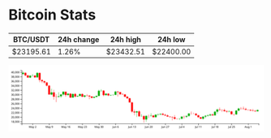 # Bitcoin Stats

BTC/USDT|24h change|24h high|24h low|
|---|---|---|---|
|$23195.61|1.26%|$23432.51|$22400.00|

<img src="./chart.svg">
